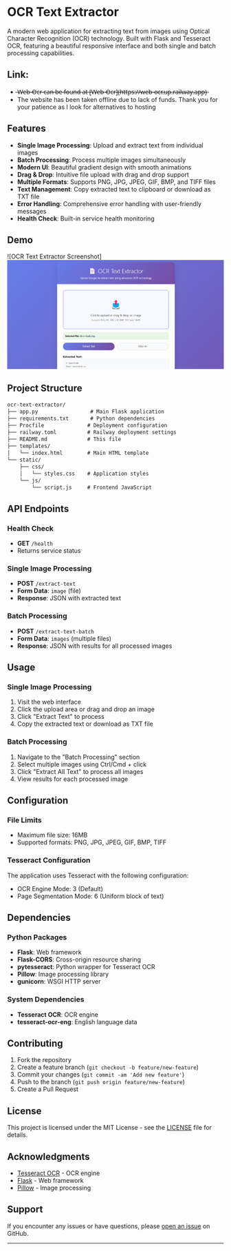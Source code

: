 # OCR Text Extractor

A modern web application for extracting text from images using Optical Character Recognition (OCR) technology. Built with Flask and Tesseract OCR, featuring a beautiful responsive interface and both single and batch processing capabilities.

## Link:
-  ̶W̶e̶b̶-̶O̶c̶r̶ ̶c̶a̶n̶ ̶b̶e̶ ̶f̶o̶u̶n̶d̶ ̶a̶t̶ ̶[̶W̶e̶b̶-̶O̶c̶r̶]̶(̶h̶t̶t̶p̶s̶:̶/̶/̶w̶e̶b̶-̶o̶c̶r̶.̶u̶p̶.̶r̶a̶i̶l̶w̶a̶y̶.̶a̶p̶p̶)̶
-  The website has been taken offline due to lack of funds. Thank you for your patience as I look for alternatives to hosting

## Features

- **Single Image Processing**: Upload and extract text from individual images
- **Batch Processing**: Process multiple images simultaneously
- **Modern UI**: Beautiful gradient design with smooth animations
- **Drag & Drop**: Intuitive file upload with drag and drop support
- **Multiple Formats**: Supports PNG, JPG, JPEG, GIF, BMP, and TIFF files
- **Text Management**: Copy extracted text to clipboard or download as TXT file
- **Error Handling**: Comprehensive error handling with user-friendly messages
- **Health Check**: Built-in service health monitoring

## Demo

![OCR Text Extractor Screenshot]![A screenshot of the website for this project](screenshot.png)

## Project Structure

```
ocr-text-extractor/
├── app.py                 # Main Flask application
├── requirements.txt       # Python dependencies
├── Procfile              # Deployment configuration
├── railway.toml          # Railway deployment settings
├── README.md             # This file
├── templates/
│   └── index.html        # Main HTML template
└── static/
    ├── css/
    │   └── styles.css    # Application styles
    └── js/
        └── script.js     # Frontend JavaScript
```

## API Endpoints

### Health Check
- **GET** `/health`
- Returns service status

### Single Image Processing
- **POST** `/extract-text`
- **Form Data**: `image` (file)
- **Response**: JSON with extracted text

### Batch Processing
- **POST** `/extract-text-batch`
- **Form Data**: `images` (multiple files)
- **Response**: JSON with results for all processed images

## Usage

### Single Image Processing

1. Visit the web interface
2. Click the upload area or drag and drop an image
3. Click "Extract Text" to process
4. Copy the extracted text or download as TXT file

### Batch Processing

1. Navigate to the "Batch Processing" section
2. Select multiple images using Ctrl/Cmd + click
3. Click "Extract All Text" to process all images
4. View results for each processed image

## Configuration

### File Limits
- Maximum file size: 16MB
- Supported formats: PNG, JPG, JPEG, GIF, BMP, TIFF

### Tesseract Configuration
The application uses Tesseract with the following configuration:
- OCR Engine Mode: 3 (Default)
- Page Segmentation Mode: 6 (Uniform block of text)

## Dependencies

### Python Packages
- **Flask**: Web framework
- **Flask-CORS**: Cross-origin resource sharing
- **pytesseract**: Python wrapper for Tesseract OCR
- **Pillow**: Image processing library
- **gunicorn**: WSGI HTTP server

### System Dependencies
- **Tesseract OCR**: OCR engine
- **tesseract-ocr-eng**: English language data

## Contributing

1. Fork the repository
2. Create a feature branch (`git checkout -b feature/new-feature`)
3. Commit your changes (`git commit -am 'Add new feature'`)
4. Push to the branch (`git push origin feature/new-feature`)
5. Create a Pull Request

## License

This project is licensed under the MIT License - see the [LICENSE](LICENSE) file for details.

## Acknowledgments

- [Tesseract OCR](https://github.com/tesseract-ocr/tesseract) - OCR engine
- [Flask](https://flask.palletsprojects.com/) - Web framework
- [Pillow](https://pillow.readthedocs.io/) - Image processing

## Support

If you encounter any issues or have questions, please [open an issue](https://github.com/yourusername/ocr-text-extractor/issues) on GitHub.

---
